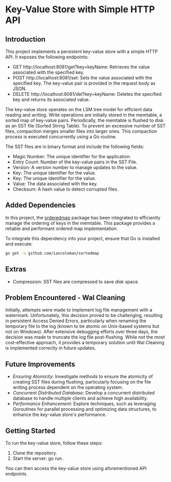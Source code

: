 # Key-Value Store with Simple HTTP API

## Introduction

This project implements a persistent key-value store with a simple HTTP API. It exposes the following endpoints:

* GET http://localhost:8081/get?key=keyName: Retrieves the value associated with the specified key.
* POST http://localhost:8081/set: Sets the value associated with the specified key. The key-value pair is provided in the request body as JSON.
* DELETE http://localhost:8081/del?key=keyName: Deletes the specified key and returns its associated value.

The key-value store operates on the LSM tree model for efficient data reading and writing. Write operations are initially stored in the memtable, a sorted map of key-value pairs. Periodically, the memtable is flushed to disk as an SST file (Sorted String Table). To prevent an excessive number of SST files, compaction merges smaller files into larger ones. This compaction process is executed concurrently using a Go routine.

The SST files are in binary format and include the following fields:

* Magic Number: The unique identifier for the application.
* Entry Count: Number of the key-value pairs in the SST File.
* Version: A version number to manage updates to the value.
* Key: The unique identifier for the value.
* Key: The unique identifier for the value.
* Value: The data associated with the key.
* Checksum: A hash value to detect corrupted files.

## Added Dependencies

In this project, the [orderedmap](https://github.com/iancoleman/orderedmap/tree/master) package has been integrated to efficiently manage the ordering of keys in the memtable. This package provides a reliable and performant ordered map implementation.

To integrate this dependency into your project, ensure that Go is installed and execute:


```bash
go get -u github.com/iancoleman/sortedmap
```


## Extras

* Compression: SST files are compressed to save disk space.

## Problem Encountered - Wal Cleaning

Initially, attempts were made to implement log file management with a watermark. Unfortunately, this decision proved to be challenging, resulting in persistent Access Denied Errors, particularly when renaming the temporary file to the log (known to be atomic on Unix-based systems but not on Windows). After extensive debugging efforts over three days, the decision was made to truncate the log file post-flushing. While not the most cost-effective approach, it provides a temporary solution until Wal Cleaning is implemented correctly in future updates.


## Future Improvements

* *Ensuring Atomicity:* Investigate methods to ensure the atomicity of creating SST files during flushing, particularly focusing on the file writing process dependent on the operating system.
* *Concurrent Distributed Database:* Develop a concurrent distributed database to handle multiple clients and achieve high availability.
* *Performance Enhancement:* Explore techniques, such as leveraging Goroutines for parallel processing and optimizing data structures, to enhance the key-value store's performance.

## Getting Started

To run the key-value store, follow these steps:

1. Clone the repository.
2. Start the server: go run .

You can then access the key-value store using aforementioned API endpoints.